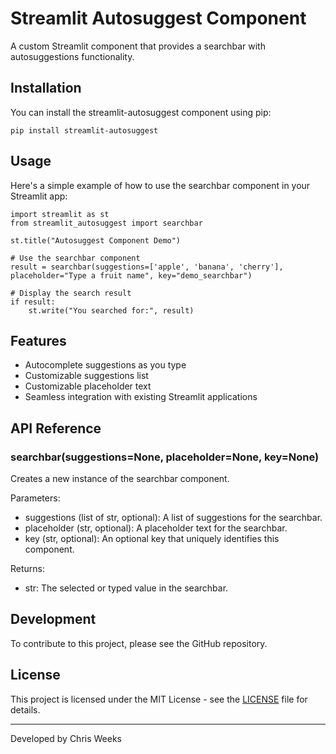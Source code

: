 # Streamlit Autosuggest Component

A custom Streamlit component that provides a searchbar with autosuggestions functionality.

## Installation

You can install the streamlit-autosuggest component using pip:

    pip install streamlit-autosuggest

## Usage

Here's a simple example of how to use the searchbar component in your Streamlit app:

    import streamlit as st
    from streamlit_autosuggest import searchbar

    st.title("Autosuggest Component Demo")

    # Use the searchbar component
    result = searchbar(suggestions=['apple', 'banana', 'cherry'], placeholder="Type a fruit name", key="demo_searchbar")

    # Display the search result
    if result:
        st.write("You searched for:", result)

## Features

- Autocomplete suggestions as you type
- Customizable suggestions list
- Customizable placeholder text
- Seamless integration with existing Streamlit applications

## API Reference

### searchbar(suggestions=None, placeholder=None, key=None)

Creates a new instance of the searchbar component.

Parameters:
- suggestions (list of str, optional): A list of suggestions for the searchbar.
- placeholder (str, optional): A placeholder text for the searchbar.
- key (str, optional): An optional key that uniquely identifies this component.

Returns:
- str: The selected or typed value in the searchbar.

## Development

To contribute to this project, please see the GitHub repository.

## License

This project is licensed under the MIT License - see the [LICENSE](LICENSE) file for details.

---

Developed by Chris Weeks
